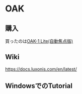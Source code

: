 # OAK

## 購入
買ったのは[OAK-1 Lite(自動焦点版)](https://www.switch-science.com/products/8385?_pos=6&_sid=5ecaaa9bb&_ss=r)

## Wiki
https://docs.luxonis.com/en/latest/


## WindowsでのTutorial
